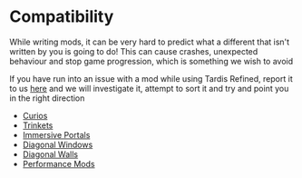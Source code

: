 # Compatibility

While writing mods, it can be very hard to predict what a different that isn't written by you is going to do! 
This can cause crashes, unexpected behaviour and stop game progression, which is something we wish to avoid

If you have run into an issue with a mod while using Tardis Refined, report it to us [here](https://github.com/WhoCraft/TardisRefined/issues) and we will investigate it, attempt to sort it and try and point you in the right direction

- [Curios](ExtendedInventoryMods.md#curios)
- [Trinkets](ExtendedInventoryMods.md#trinkets)
- [Immersive Portals](Portals.md)
- [Diagonal Windows](Diagonal-Blocks-Windows-Walls.md#diagonal-windows)
- [Diagonal Walls](Diagonal-Blocks-Windows-Walls.md#diagonal-walls)
- [Performance Mods](Shaders.md)



